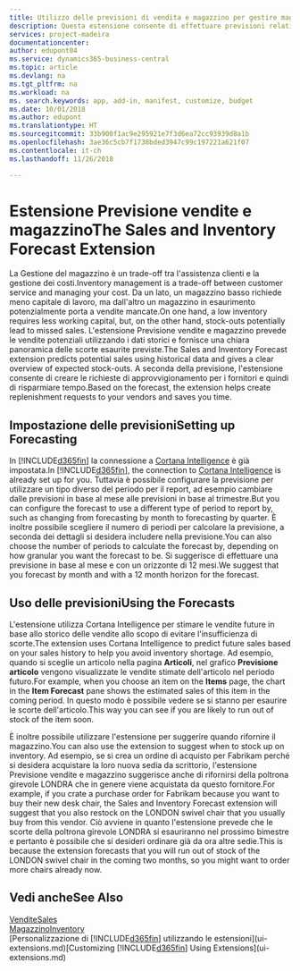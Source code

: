 ```yaml
---
title: Utilizzo delle previsioni di vendita e magazzino per gestire magazzino | Documenti Microsoft
description: Questa estensione consente di effettuare previsioni relative alle vendite, offre una chiara panoramica del magazzino in esaurimento e consente di creare richieste di approvvigionamento per i fornitori.
services: project-madeira
documentationcenter: 
author: edupont04
ms.service: dynamics365-business-central
ms.topic: article
ms.devlang: na
ms.tgt_pltfrm: na
ms.workload: na
ms. search.keywords: app, add-in, manifest, customize, budget
ms.date: 10/01/2018
ms.author: edupont
ms.translationtype: HT
ms.sourcegitcommit: 33b900f1ac9e295921e7f3d6ea72cc93939d8a1b
ms.openlocfilehash: 3ae36c5cb7f1738bded3947c99c197221a621f07
ms.contentlocale: it-ch
ms.lasthandoff: 11/26/2018

---
```

# <a name="the-sales-and-inventory-forecast-extension"></a><span data-ttu-id="de0b2-103">Estensione Previsione vendite e magazzino</span><span class="sxs-lookup"><span data-stu-id="de0b2-103">The Sales and Inventory Forecast Extension</span></span>
<span data-ttu-id="de0b2-104">La Gestione del magazzino è un trade-off tra l'assistenza clienti e la gestione dei costi.</span><span class="sxs-lookup"><span data-stu-id="de0b2-104">Inventory management is a trade-off between customer service and managing your cost.</span></span> <span data-ttu-id="de0b2-105">Da un lato, un magazzino basso richiede meno capitale di lavoro, ma dall'altro un magazzino in esaurimento potenzialmente porta a vendite mancate.</span><span class="sxs-lookup"><span data-stu-id="de0b2-105">On one hand, a low inventory requires less working capital, but, on the other hand, stock-outs potentially lead to missed sales.</span></span> <span data-ttu-id="de0b2-106">L'estensione Previsione vendite e magazzino prevede le vendite potenziali utilizzando i dati storici e fornisce una chiara panoramica delle scorte esaurite previste.</span><span class="sxs-lookup"><span data-stu-id="de0b2-106">The Sales and Inventory Forecast extension predicts potential sales using historical data and gives a clear overview of expected stock-outs.</span></span> <span data-ttu-id="de0b2-107">A seconda della previsione, l'estensione consente di creare le richieste di approvvigionamento per i fornitori e quindi di risparmiare tempo.</span><span class="sxs-lookup"><span data-stu-id="de0b2-107">Based on the forecast, the extension helps create replenishment requests to your vendors and saves you time.</span></span>  

## <a name="setting-up-forecasting"></a><span data-ttu-id="de0b2-108">Impostazione delle previsioni</span><span class="sxs-lookup"><span data-stu-id="de0b2-108">Setting up Forecasting</span></span>
<span data-ttu-id="de0b2-109">In [!INCLUDE[d365fin](includes/d365fin_md.md)] la connessione a [Cortana Intelligence](https://www.microsoft.com/en-us/cloud-platform/what-is-cortana-intelligence-suite) è già impostata.</span><span class="sxs-lookup"><span data-stu-id="de0b2-109">In [!INCLUDE[d365fin](includes/d365fin_md.md)], the connection to [Cortana Intelligence](https://www.microsoft.com/en-us/cloud-platform/what-is-cortana-intelligence-suite) is already set up for you.</span></span> <span data-ttu-id="de0b2-110">Tuttavia è possibile configurare la previsione per utilizzare un tipo diverso del periodo per il report, ad esempio cambiare dalle previsioni in base al mese alle previsioni in base al trimestre.</span><span class="sxs-lookup"><span data-stu-id="de0b2-110">But you can configure the forecast to use a different type of period to report by, such as changing from forecasting by month to forecasting by quarter.</span></span> <span data-ttu-id="de0b2-111">È inoltre possibile scegliere il numero di periodi per calcolare la previsione, a seconda dei dettagli si desidera includere nella previsione.</span><span class="sxs-lookup"><span data-stu-id="de0b2-111">You can also choose the number of periods to calculate the forecast by, depending on how granular you want the forecast to be.</span></span> <span data-ttu-id="de0b2-112">Si suggerisce di effettuare una previsione in base al mese e con un orizzonte di 12 mesi.</span><span class="sxs-lookup"><span data-stu-id="de0b2-112">We suggest that you forecast by month and with a 12 month horizon for the forecast.</span></span>  

## <a name="using-the-forecasts"></a><span data-ttu-id="de0b2-113">Uso delle previsioni</span><span class="sxs-lookup"><span data-stu-id="de0b2-113">Using the Forecasts</span></span>
<span data-ttu-id="de0b2-114">L'estensione utilizza Cortana Intelligence per stimare le vendite future in base allo storico delle vendite allo scopo di evitare l'insufficienza di scorte.</span><span class="sxs-lookup"><span data-stu-id="de0b2-114">The extension uses Cortana Intelligence to predict future sales based on your sales history to help you avoid inventory shortage.</span></span> <span data-ttu-id="de0b2-115">Ad esempio, quando si sceglie un articolo nella pagina **Articoli**, nel grafico **Previsione articolo** vengono visualizzate le vendite stimate dell'articolo nel periodo futuro.</span><span class="sxs-lookup"><span data-stu-id="de0b2-115">For example, when you choose an item on the **Items** page, the chart in the **Item Forecast** pane shows the estimated sales of this item in the coming period.</span></span> <span data-ttu-id="de0b2-116">In questo modo è possibile vedere se si stanno per esaurire le scorte dell'articolo.</span><span class="sxs-lookup"><span data-stu-id="de0b2-116">This way you can see if you are likely to run out of stock of the item soon.</span></span>  

<span data-ttu-id="de0b2-117">È inoltre possibile utilizzare l'estensione per suggerire quando rifornire il magazzino.</span><span class="sxs-lookup"><span data-stu-id="de0b2-117">You can also use the extension to suggest when to stock up on inventory.</span></span> <span data-ttu-id="de0b2-118">Ad esempio, se si crea un ordine di acquisto per Fabrikam perché si desidera acquistare la loro nuova sedia da scrittorio, l'estensione Previsione vendite e magazzino suggerisce anche di rifornirsi della poltrona girevole LONDRA che in genere viene acquistata da questo fornitore.</span><span class="sxs-lookup"><span data-stu-id="de0b2-118">For example, if you crate a purchase order for Fabrikam because you want to buy their new desk chair, the Sales and Inventory Forecast extension will suggest that you also restock on the LONDON swivel chair that you usually buy from this vendor.</span></span> <span data-ttu-id="de0b2-119">Ciò avviene in quanto l'estensione prevede che le scorte della poltrona girevole LONDRA si esauriranno nel prossimo bimestre e pertanto è possibile che si desideri ordinare già da ora altre sedie.</span><span class="sxs-lookup"><span data-stu-id="de0b2-119">This is because the extension forecasts that you will run out of stock of the LONDON swivel chair in the coming two months, so you might want to order more chairs already now.</span></span>  

## <a name="see-also"></a><span data-ttu-id="de0b2-120">Vedi anche</span><span class="sxs-lookup"><span data-stu-id="de0b2-120">See Also</span></span>
[<span data-ttu-id="de0b2-121">Vendite</span><span class="sxs-lookup"><span data-stu-id="de0b2-121">Sales</span></span>](sales-manage-sales.md)  
[<span data-ttu-id="de0b2-122">Magazzino</span><span class="sxs-lookup"><span data-stu-id="de0b2-122">Inventory</span></span>](inventory-manage-inventory.md)  
<span data-ttu-id="de0b2-123">[Personalizzazione di [!INCLUDE[d365fin](includes/d365fin_md.md)] utilizzando le estensioni](ui-extensions.md)</span><span class="sxs-lookup"><span data-stu-id="de0b2-123">[Customizing [!INCLUDE[d365fin](includes/d365fin_md.md)] Using Extensions](ui-extensions.md)</span></span>  

